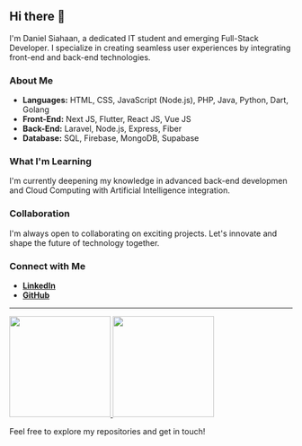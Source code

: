 ## Hi there 👋

I'm Daniel Siahaan, a dedicated IT student and emerging Full-Stack Developer. I specialize in creating seamless user experiences by integrating front-end and back-end technologies.

### About Me
- **Languages:** HTML, CSS, JavaScript (Node.js), PHP, Java, Python, Dart, Golang
- **Front-End:** Next JS, Flutter, React JS, Vue JS
- **Back-End:** Laravel, Node.js, Express, Fiber
- **Database:** SQL, Firebase, MongoDB, Supabase

### What I'm Learning
I'm currently deepening my knowledge in advanced back-end developmen and Cloud Computing with Artificial Intelligence integration.

### Collaboration
I'm always open to collaborating on exciting projects. Let's innovate and shape the future of technology together.

### Connect with Me
- **[LinkedIn](https://www.linkedin.com/in/daniel-siahaan-ab03b6204/)**
- **[GitHub](https://github.com/nielshn)**

---

<p align="left">
<a href="https://github.com/nielshn">
  <img height="180em" src="https://github-readme-stats-eight-theta.vercel.app/api?username=nielshn&show_icons=true&theme=algolia&include_all_commits=true&count_private=true"/>
  <img height="180em" src="https://github-readme-stats-eight-theta.vercel.app/api/top-langs/?username=nielshn&layout=compact&theme=algolia"/>
</a>
</p>

Feel free to explore my repositories and get in touch!
